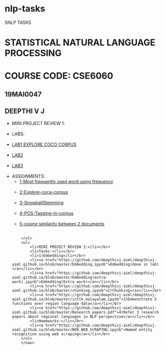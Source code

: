 # nlp-tasks
SNLP TASKS

<h1>STATISTICAL NATURAL LANGUAGE PROCESSING</h1>
		<h1>COURSE CODE: CSE6060</h1>
		<h2>19MAI0047</h2>
		<h2>DEEPTHI V J</h2>
		<nav>
    		<ul> 
			<li>MINI PROJECT REVIEW 1:</li></br>
			<li>LABS:</li></br>
			<li><a href="https://github.com/RiyaGrace/nlp-tasks/blob/master/LAB1_TASKS.ipynb">LAB1 EXPLORE COCO CORPUS</a></li></br>
			<li><a href="https://github.com/deepthivj-aiml/deepthivj-aiml.github.io/blob/master/lab2.ipynb">LAB2</a></li></br>
			<li><a href="https://github.com/deepthivj-aiml/deepthivj-aiml.github.io/blob/master/lab3.ipynb">LAB3</a></li></br>
  			<li>ASSIGNMENTS:
    			<ul>
				<li><a href="https://github.com/deepthivj-aiml/deepthivj-aiml.github.io/blob/master/Most_frequently_used_word.ipynb">1-Most frequently used word using frequency</a></li></br>
				<li><a href="https://github.com/deepthivj-aiml/deepthivj-aiml.github.io/blob/master/explore_coca_corpus.docx.pdf">2-Explore-coca-corpus</a></li></br>
				<li><a href="https://github.com/deepthivj-aiml/deepthivj-aiml.github.io/blob/master/snowballstemming.ipynb">3-SnowballStemming</a></li></br>
				<li><a href="https://github.com/deepthivj-aiml/deepthivj-aiml.github.io/blob/master/pos-tagging-corpus-data.ipynb">4-POS-Tagging-in-corpus</a></li></br>
				<li><a href="https://github.com/deepthivj-aiml/deepthivj-aiml.github.io/blob/master/distance_between_2_documennts.ipynb">5-cosine similarity between 2 documents</a></li></br>
    			</ul>
  			</li>
  			
		</ul>
		<ul> 
			<li>MINI PROJECT REVIEW 2:</li></br>
			<li>Tasks:</li></br>
			<li>1)Embedding</li></br>
			<li><a href="https://github.com/deepthivj-aiml/deepthivj-aiml.github.io/blob/master/Embedding.ipynb">Embedding(done in lab)</a></li></br>
			<li><a href="https://github.com/deepthivj-aiml/deepthivj-aiml.github.io/blob/master/Embedding(extra-work).ipynb">Embedding(Extra work)</a></li></br>
			<li><a href="https://github.com/deepthivj-aiml/deepthivj-aiml.github.io/blob/master/chunking.ipynb">2)Chunking</a></li></br>
			<li><a href="https://github.com/deepthivj-aiml/deepthivj-aiml.github.io/blob/master/inltk_malayalam.ipynb">3)Demonstrate 5 functions over region language data</a></li></br>
  			<li><a href="https://github.com/deepthivj-aiml/deepthivj-aiml.github.io/blob/master/Research_papers.pdf">4)Refer 3 research papers about regional languages in NLP perspective</a></li></br>
			<li>Homeworks:</li></br>
			<li><a href="https://github.com/deepthivj-aiml/deepthivj-aiml.github.io/blob/master/NER_WEB_SCRAPING.ipynb">Named entity recognition using web scraping</a></li></br>
		</ul>
		</nav>
		
